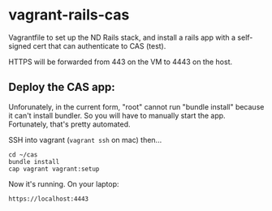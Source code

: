vagrant-rails-cas
=================

Vagrantfile to set up the ND Rails stack, and install a rails app with a self-signed cert that can authenticate to CAS (test).

HTTPS will be forwarded from 443 on the VM to 4443 on the host.


Deploy the CAS app:
--------------------
Unforunately, in the current form, "root" cannot run "bundle install" because it can't install bundler.  So you will have to manually start the app.  Fortunately, that's pretty automated.

SSH into vagrant (`vagrant ssh` on mac) then...

    cd ~/cas
    bundle install
    cap vagrant vagrant:setup

Now it's running.  On your laptop:

    https://localhost:4443
